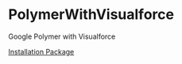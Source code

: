 # PolymerWithVisualforce
Google Polymer with Visualforce

[Installation Package](https://login.salesforce.com/packaging/installPackage.apexp?p0=04t900000002Zmb)
